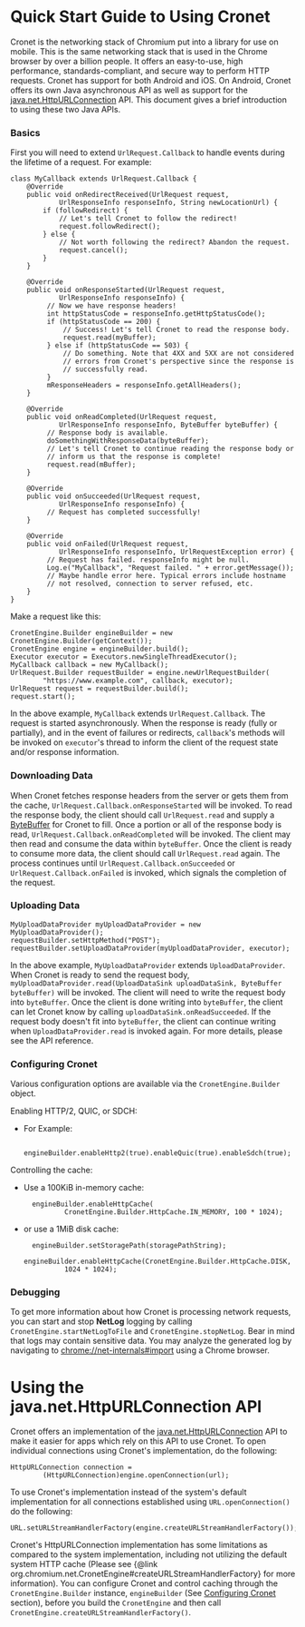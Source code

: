 # Quick Start Guide to Using Cronet
Cronet is the networking stack of Chromium put into a library for use on
mobile. This is the same networking stack that is used in the Chrome browser
by over a billion people. It offers an easy-to-use, high performance,
standards-compliant, and secure way to perform HTTP requests. Cronet has support
for both Android and iOS. On Android, Cronet offers its own Java asynchronous
API as well as support for the [java.net.HttpURLConnection] API.
This document gives a brief introduction to using these two Java APIs.

### Basics
First you will need to extend `UrlRequest.Callback` to handle
events during the lifetime of a request. For example:

    class MyCallback extends UrlRequest.Callback {
        @Override
        public void onRedirectReceived(UrlRequest request,
                UrlResponseInfo responseInfo, String newLocationUrl) {
            if (followRedirect) {
                // Let's tell Cronet to follow the redirect!
                request.followRedirect();
            } else {
                // Not worth following the redirect? Abandon the request.
                request.cancel();
            }
        }

        @Override
        public void onResponseStarted(UrlRequest request,
                UrlResponseInfo responseInfo) {
             // Now we have response headers!
             int httpStatusCode = responseInfo.getHttpStatusCode();
             if (httpStatusCode == 200) {
                 // Success! Let's tell Cronet to read the response body.
                 request.read(myBuffer);
             } else if (httpStatusCode == 503) {
                 // Do something. Note that 4XX and 5XX are not considered
                 // errors from Cronet's perspective since the response is
                 // successfully read.
             }
             mResponseHeaders = responseInfo.getAllHeaders();
        }

        @Override
        public void onReadCompleted(UrlRequest request,
                UrlResponseInfo responseInfo, ByteBuffer byteBuffer) {
             // Response body is available.
             doSomethingWithResponseData(byteBuffer);
             // Let's tell Cronet to continue reading the response body or
             // inform us that the response is complete!
             request.read(mBuffer);
        }

        @Override
        public void onSucceeded(UrlRequest request,
                UrlResponseInfo responseInfo) {
             // Request has completed successfully!
        }

        @Override
        public void onFailed(UrlRequest request,
                UrlResponseInfo responseInfo, UrlRequestException error) {
             // Request has failed. responseInfo might be null.
             Log.e("MyCallback", "Request failed. " + error.getMessage());
             // Maybe handle error here. Typical errors include hostname
             // not resolved, connection to server refused, etc.
        }
    }

Make a request like this:

    CronetEngine.Builder engineBuilder = new CronetEngine.Builder(getContext());
    CronetEngine engine = engineBuilder.build();
    Executor executor = Executors.newSingleThreadExecutor();
    MyCallback callback = new MyCallback();
    UrlRequest.Builder requestBuilder = engine.newUrlRequestBuilder(
            "https://www.example.com", callback, executor);
    UrlRequest request = requestBuilder.build();
    request.start();

In the above example, `MyCallback` extends `UrlRequest.Callback`. The request
is started asynchronously. When the response is ready (fully or partially), and
in the event of failures or redirects, `callback`'s methods will be invoked on
`executor`'s thread to inform the client of the request state and/or response
information.

### Downloading Data
When Cronet fetches response headers from the server or gets them from the
cache, `UrlRequest.Callback.onResponseStarted` will be invoked. To read the
response body, the client should call `UrlRequest.read` and supply a
[ByteBuffer] for Cronet to fill. Once a portion or all of
the response body is read, `UrlRequest.Callback.onReadCompleted` will be invoked.
The client may then read and consume the data within `byteBuffer`.
Once the client is ready to consume more data, the client should call
`UrlRequest.read` again. The process continues until
`UrlRequest.Callback.onSucceeded` or `UrlRequest.Callback.onFailed` is invoked,
which signals the completion of the request.

### Uploading Data
    MyUploadDataProvider myUploadDataProvider = new MyUploadDataProvider();
    requestBuilder.setHttpMethod("POST");
    requestBuilder.setUploadDataProvider(myUploadDataProvider, executor);

In the above example, `MyUploadDataProvider` extends `UploadDataProvider`.
When Cronet is ready to send the request body,
`myUploadDataProvider.read(UploadDataSink uploadDataSink,
ByteBuffer byteBuffer)` will be invoked. The client will need to write the
request body into `byteBuffer`. Once the client is done writing into
`byteBuffer`, the client can let Cronet know by calling
`uploadDataSink.onReadSucceeded`. If the request body doesn't fit into
`byteBuffer`, the client can continue writing when `UploadDataProvider.read` is
invoked again. For more details, please see the API reference.

### <a id=configuring-cronet></a> Configuring Cronet
Various configuration options are available via the `CronetEngine.Builder`
object.

Enabling HTTP/2, QUIC, or SDCH:

- For Example:

        engineBuilder.enableHttp2(true).enableQuic(true).enableSdch(true);

Controlling the cache:

- Use a 100KiB in-memory cache:

        engineBuilder.enableHttpCache(
                CronetEngine.Builder.HttpCache.IN_MEMORY, 100 * 1024);

- or use a 1MiB disk cache:

        engineBuilder.setStoragePath(storagePathString);
        engineBuilder.enableHttpCache(CronetEngine.Builder.HttpCache.DISK,
                1024 * 1024);

### Debugging
To get more information about how Cronet is processing network
requests, you can start and stop **NetLog** logging by calling
`CronetEngine.startNetLogToFile` and `CronetEngine.stopNetLog`.
Bear in mind that logs may contain sensitive data. You may analyze the
generated log by navigating to [chrome://net-internals#import] using a
Chrome browser.

# Using the java.net.HttpURLConnection API
Cronet offers an implementation of the [java.net.HttpURLConnection] API to make
it easier for apps which rely on this API to use Cronet.
To open individual connections using Cronet's implementation, do the following:

    HttpURLConnection connection =
            (HttpURLConnection)engine.openConnection(url);

To use Cronet's implementation instead of the system's default implementation
for all connections established using `URL.openConnection()` do the following:

    URL.setURLStreamHandlerFactory(engine.createURLStreamHandlerFactory());

Cronet's
HttpURLConnection implementation has some limitations as compared to the system
implementation, including not utilizing the default system HTTP cache (Please
see {@link org.chromium.net.CronetEngine#createURLStreamHandlerFactory} for
more information).
You can configure Cronet and control caching through the
`CronetEngine.Builder` instance, `engineBuilder`
(See [Configuring Cronet](#configuring-cronet) section), before you build the
`CronetEngine` and then call `CronetEngine.createURLStreamHandlerFactory()`.

[ByteBuffer]: https://developer.android.com/reference/java/nio/ByteBuffer.html
[chrome://net-internals#import]: chrome://net-internals#import
[java.net.HttpURLConnection]: https://developer.android.com/reference/java/net/HttpURLConnection.html
